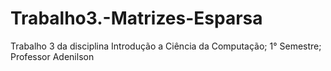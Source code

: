 # Trabalho3.-Matrizes-Esparsa
Trabalho 3 da disciplina Introdução a Ciência da Computação; 1° Semestre; Professor Adenilson
